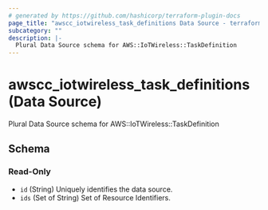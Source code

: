 ```yaml
---
# generated by https://github.com/hashicorp/terraform-plugin-docs
page_title: "awscc_iotwireless_task_definitions Data Source - terraform-provider-awscc"
subcategory: ""
description: |-
  Plural Data Source schema for AWS::IoTWireless::TaskDefinition
---
```


# awscc_iotwireless_task_definitions (Data Source)

Plural Data Source schema for AWS::IoTWireless::TaskDefinition



<!-- schema generated by tfplugindocs -->
## Schema

### Read-Only

- `id` (String) Uniquely identifies the data source.
- `ids` (Set of String) Set of Resource Identifiers.
